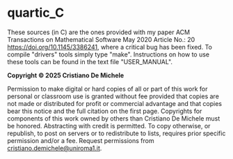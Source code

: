 # quartic_C
These sources (in C) are the ones provided with my paper ACM Transactions on Mathematical Software May 2020 Article No.: 20 https://doi.org/10.1145/3386241, where a critical bug has been fixed. To compile "drivers" tools simply type "make". Instructions on how to use these tools can be found in the text file "USER_MANUAL". 

**Copyright © 2025 Cristiano De Michele**

Permission to make digital or hard copies of all or part of this work for personal or classroom use is granted without fee provided that copies are not made or distributed for profit or commercial advantage and that copies bear this notice and the full citation on the first page. Copyrights for components of this work owned by others than Cristiano De Michele must be honored. Abstracting with credit is permitted. To copy otherwise, or republish, to post on servers or to redistribute to lists, requires prior specific permission and/or a fee. Request permissions from cristiano.demichele@uniroma1.it.
